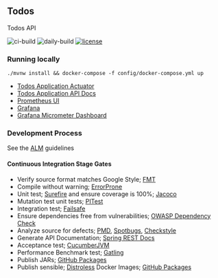 ## Todos

Todos API

![ci-build](https://github.com/ssimmie/todos/workflows/ci-build/badge.svg?branch=master)
![daily-build](https://github.com/ssimmie/todos/workflows/daily-build/badge.svg)
[![license](http://img.shields.io/badge/license-MIT-brightgreen.svg)](https://github.com/ssimmie/todos/blob/master/LICENSE)

### Running locally

```./mvnw install && docker-compose -f config/docker-compose.yml up```

* [Todos Application Actuator](http://localhost:8181/actuator)
* [Todos Application API Docs](http://localhost:8181/docs/index.html)
* [Prometheus UI](http://localhost:9090)
* [Grafana](http://localhost:3000)
* [Grafana Micrometer Dashboard](http://localhost:3000/d/9IsnyquWz/jvm-micrometer?orgId=1&refresh=5s)


### Development Process

See the [ALM](https://ssimmie.github.io/application-lifecycle-management/) guidelines

#### Continuous Integration Stage Gates

* Verify source format matches Google Style; [FMT](https://github.com/coveooss/fmt-maven-plugin)
* Compile without warning; [ErrorProne](https://errorprone.info/)
* Unit test; [Surefire](http://maven.apache.org/surefire/maven-surefire-plugin/) and ensure coverage is 100%; [Jacoco](https://www.eclemma.org/jacoco/trunk/doc/maven.html)
* Mutation test unit tests; [PITest](https://pitest.org/) 
* Integration test; [Failsafe](https://maven.apache.org/surefire/maven-failsafe-plugin/)
* Ensure dependencies free from vulnerabilities; [OWASP Dependency Check](https://github.com/jeremylong/DependencyCheck)
* Analyze source for defects; [PMD](https://pmd.github.io/), [Spotbugs](https://spotbugs.github.io/), [Checkstyle](https://checkstyle.sourceforge.io/)
* Generate API Documentation; [Spring REST Docs](https://spring.io/projects/spring-restdocs)
* Acceptance test; [CucumberJVM](https://cucumber.io/)
* Performance Benchmark test; [Gatling](https://gatling.io/open-source/)
* Publish JARs; [GitHub Packages](https://github.com/features/packages)
* Publish sensible; [Distroless](https://github.com/GoogleContainerTools/distroless) Docker Images; [GitHub Packages](https://github.com/features/packages)
